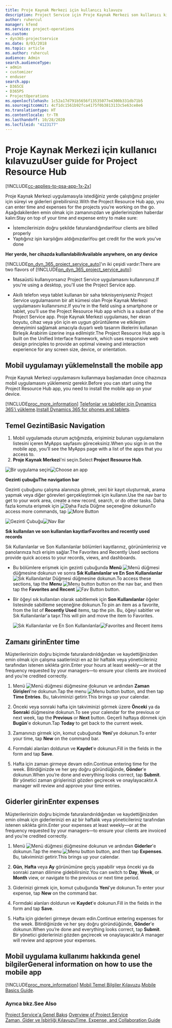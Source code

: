 ```yaml
---
title: Proje Kaynak Merkezi için kullanıcı kılavuzu
description: Project Service için Proje Kaynak Merkezi son kullanıcı kılavuzu
author: ruhercul
manager: kfend
ms.service: project-operations
ms.custom:
- dyn365-projectservice
ms.date: 8/03/2018
ms.topic: article
ms.author: ruhercul
audience: Admin
search.audienceType:
- admin
- customizer
- enduser
search.app:
- D365CE
- D365PS
- ProjectOperations
ms.openlocfilehash: 1c52a17d791b5656f13535077e4300b331db71b5
ms.sourcegitcommit: 4cf1dc1561b92fca4175f0b3813133c5e63ce8e6
ms.translationtype: HT
ms.contentlocale: tr-TR
ms.lasthandoff: 10/28/2020
ms.locfileid: "4123177"
---
```

# <a name="user-guide-for-project-resource-hub"></a><span data-ttu-id="d8e14-103">Proje Kaynak Merkezi için kullanıcı kılavuzu</span><span class="sxs-lookup"><span data-stu-id="d8e14-103">User guide for Project Resource Hub</span></span>

[!INCLUDE[cc-applies-to-psa-app-1x-2x](../includes/cc-applies-to-psa-app-1x-2x.md)]

<span data-ttu-id="d8e14-104">Proje Kaynak Merkezi uygulamasıyla istediğiniz yerde çalıştığınız projeler için süreyi ve giderleri girebilirsiniz.</span><span class="sxs-lookup"><span data-stu-id="d8e14-104">With the Project Resource Hub app, you can enter time and expenses for the projects you’re working on the go.</span></span> <span data-ttu-id="d8e14-105">Aşağıdakilerden emin olmak için zamanınızdan ve giderlerinizden haberdar kalın:</span><span class="sxs-lookup"><span data-stu-id="d8e14-105">Stay on top of your time and expense entry to make sure:</span></span>

- <span data-ttu-id="d8e14-106">İstemcilerinizin doğru şekilde faturalandığından</span><span class="sxs-lookup"><span data-stu-id="d8e14-106">Your clients are billed properly</span></span>
- <span data-ttu-id="d8e14-107">Yaptığınız işin karşılığını aldığınızdan</span><span class="sxs-lookup"><span data-stu-id="d8e14-107">You get credit for the work you’ve done</span></span>

<span data-ttu-id="d8e14-108">**Her yerde, her cihazda kullanılabilir**</span><span class="sxs-lookup"><span data-stu-id="d8e14-108">**Available anywhere, on any device**</span></span>

<span data-ttu-id="d8e14-109">[!INCLUDE[pn_dyn_365_project_service_auto](../includes/pn-dyn-365-project-service-auto.md)]'ın iki çeşidi vardır:</span><span class="sxs-lookup"><span data-stu-id="d8e14-109">There are two flavors of [!INCLUDE[pn_dyn_365_project_service_auto](../includes/pn-dyn-365-project-service-auto.md)]:</span></span> 

- <span data-ttu-id="d8e14-110">Masaüstü kullanıyorsanız Project Service uygulamasını kullanırsınız.</span><span class="sxs-lookup"><span data-stu-id="d8e14-110">If you're using a desktop, you'll use the Project Service app.</span></span> 

- <span data-ttu-id="d8e14-111">Akıllı telefon veya tablet kullanan bir saha teknisyeniyseniz Project Service uygulamasının bir alt kümesi olan Proje Kaynak Merkezi uygulamasını kullanırsınız.</span><span class="sxs-lookup"><span data-stu-id="d8e14-111">If you’re in the field using a smartphone or tablet, you’ll use the Project Resource Hub app which is a subset of the Project Service  app.</span></span> <span data-ttu-id="d8e14-112">Proje Kaynak Merkezi uygulaması, her ekran boyutu, cihaz veya yön için en uygun görüntüleme ve etkileşim deneyimini sağlamak amacıyla duyarlı web tasarım ilkelerini kullanan Birleşik Arabirim üzerine inşa edilmiştir.</span><span class="sxs-lookup"><span data-stu-id="d8e14-112">The Project Resource Hub app is built on the Unified Interface framework, which uses responsive web design principles to provide an optimal viewing and interaction experience for any screen size, device, or orientation.</span></span> 


## <a name="install-the-mobile-app"></a><span data-ttu-id="d8e14-113">Mobil uygulamayı yükleme</span><span class="sxs-lookup"><span data-stu-id="d8e14-113">Install the mobile app</span></span>
<span data-ttu-id="d8e14-114">Proje Kaynak Merkezi uygulamasını kullanmaya başlamadan önce cihazınıza mobil uygulamasını yüklemeniz gerekir.</span><span class="sxs-lookup"><span data-stu-id="d8e14-114">Before you can start using the Project Resource Hub app, you need to install the mobile app on your device.</span></span> 

[!INCLUDE[proc_more_information](../includes/proc-more-information.md)] <span data-ttu-id="d8e14-115">[Telefonlar ve tabletler için Dynamics 365'i yükleme](https://docs.microsoft.com/dynamics365/mobile-app/install-dynamics-365-for-phones-and-tablets).</span><span class="sxs-lookup"><span data-stu-id="d8e14-115">[Install Dynamics 365 for phones and tablets](https://docs.microsoft.com/dynamics365/mobile-app/install-dynamics-365-for-phones-and-tablets).</span></span>

## <a name="basic-navigation"></a><span data-ttu-id="d8e14-116">Temel Gezinti</span><span class="sxs-lookup"><span data-stu-id="d8e14-116">Basic Navigation</span></span>
1.  <span data-ttu-id="d8e14-117">Mobil uygulamada oturum açtığınızda, erişiminiz bulunan uygulamaların listesini içeren MyApps sayfasını göreceksiniz.</span><span class="sxs-lookup"><span data-stu-id="d8e14-117">When you sign in on the mobile app, you’ll see the MyApps page with a list of the apps that you access to.</span></span> 
2.  <span data-ttu-id="d8e14-118">**Proje Kaynak Merkezi**'ni seçin.</span><span class="sxs-lookup"><span data-stu-id="d8e14-118">Select **Project Resource Hub**.</span></span>

<span data-ttu-id="d8e14-119">![Bir uygulama seçin](media/chooseApp_1.png "Bir uygulama seçin")</span><span class="sxs-lookup"><span data-stu-id="d8e14-119">![Choose an app](media/chooseApp_1.png "Choose an app")</span></span>

<span data-ttu-id="d8e14-120">**Gezinti çubuğu**</span><span class="sxs-lookup"><span data-stu-id="d8e14-120">**The navigation bar**</span></span>

<span data-ttu-id="d8e14-121">Gezinti çubuğunu çalışma alanınıza gitmek, yeni bir kayıt oluşturmak, arama yapmak veya diğer görevleri gerçekleştirmek için kullanın.</span><span class="sxs-lookup"><span data-stu-id="d8e14-121">Use the nav bar to get to your work area, create a new record, search, or do other tasks.</span></span> <span data-ttu-id="d8e14-122">Daha fazla komuta erişmek için ![Daha Fazla Düğme](media/MoreButton.png "Daha Fazla Düğme") seçeneğine dokunun</span><span class="sxs-lookup"><span data-stu-id="d8e14-122">To access more commands, tap ![More Button](media/MoreButton.png "More Button")</span></span>

<span data-ttu-id="d8e14-123">![Gezinti Çubuğu](media/NavBar_2.png "Gezinti Çubuğu")</span><span class="sxs-lookup"><span data-stu-id="d8e14-123">![Nav Bar](media/NavBar_2.png "Nav Bar")</span></span>

<span data-ttu-id="d8e14-124">**Sık kullanılan ve son kullanılan kayıtlar**</span><span class="sxs-lookup"><span data-stu-id="d8e14-124">**Favorites and recently used records**</span></span>

<span data-ttu-id="d8e14-125">Sık Kullanılanlar ve Son Kullanılanlar bölümleri kayıtlarınız, görünümleriniz ve panolarınıza hızlı erişim sağlar.</span><span class="sxs-lookup"><span data-stu-id="d8e14-125">The Favorites and Recently Used sections provide quick access to your records, views, and dashboards.</span></span> 

- <span data-ttu-id="d8e14-126">Bu bölümlere erişmek için gezinti çubuğunda **Menü** ![Menü düğmesi](media/MenuButton.png "Menü düğmesi") düğmesine dokunun ve sonra **Sık Kullanılanlar ve En Son Kullanılanlar** ![Sık Kullanılanlar Düğmesi](media/FavButton.png "FAV düğmesi") düğmesine dokunun.</span><span class="sxs-lookup"><span data-stu-id="d8e14-126">To access these sections, tap the **Menu** ![Menu button](media/MenuButton.png "Menu button") button on the nav bar, and then tap the **Favorites and Recent** ![Fav Button](media/FavButton.png "Fav Button") button.</span></span>

- <span data-ttu-id="d8e14-127">Bir öğeyi sık kullanılan olarak sabitlemek için **Son Kullanılanlar** öğeler listesinde sabitleme seçeneğine dokunun.</span><span class="sxs-lookup"><span data-stu-id="d8e14-127">To pin an item as a favorite, from the list of **Recently Used** items, tap the pin.</span></span> <span data-ttu-id="d8e14-128">Bu, öğeyi sabitler ve Sık Kullanılanlar'a taşır.</span><span class="sxs-lookup"><span data-stu-id="d8e14-128">This will pin and move the item to Favorites.</span></span>

  <span data-ttu-id="d8e14-129">![Sık Kullanılanlar ve En Son Kullanılanlar](media/Favs_3.png "Sık Kullanılanlar ve En Son Kullanılanlar")</span><span class="sxs-lookup"><span data-stu-id="d8e14-129">![Favorites and Recent items](media/Favs_3.png "Favorites and Recent items")</span></span>
 
## <a name="enter-time"></a><span data-ttu-id="d8e14-130">Zamanı girin</span><span class="sxs-lookup"><span data-stu-id="d8e14-130">Enter time</span></span>
<span data-ttu-id="d8e14-131">Müşterilerinizin doğru biçimde faturalandırıldığından ve kaydettiğinizden emin olmak için çalışma saatlerinizi en az bir haftalık veya yöneticileriniz tarafından istenen sıklıkta girin.</span><span class="sxs-lookup"><span data-stu-id="d8e14-131">Enter your hours at least weekly—or at the frequency requested by your managers—to ensure your clients are invoiced and you’re credited correctly.</span></span>

1. <span data-ttu-id="d8e14-132">Menü ![Menü düğmesi](media/MenuButton.png "Menü düğmesi") düğmesine dokunun ve ardından **Zaman Girişleri**'ne dokunun.</span><span class="sxs-lookup"><span data-stu-id="d8e14-132">Tap the menu ![Menu button](media/MenuButton.png "Menu button") button, and then tap **Time Entries**.</span></span> <span data-ttu-id="d8e14-133">Bu, takviminizi getirir.</span><span class="sxs-lookup"><span data-stu-id="d8e14-133">This brings up your calendar.</span></span>

2. <span data-ttu-id="d8e14-134">Önceki veya sonraki hafta için takviminizi görmek üzere **Önceki** ya da **Sonraki** düğmesine dokunun.</span><span class="sxs-lookup"><span data-stu-id="d8e14-134">To see your calendar for the previous or next week, tap the **Previous** or **Next** button.</span></span> <span data-ttu-id="d8e14-135">Geçerli haftaya dönmek için **Bugün**'e dokunun.</span><span class="sxs-lookup"><span data-stu-id="d8e14-135">Tap **Today** to get back to the current week.</span></span>

3. <span data-ttu-id="d8e14-136">Zamanınızı girmek için, komut çubuğunda **Yeni**'ye dokunun.</span><span class="sxs-lookup"><span data-stu-id="d8e14-136">To enter your time, tap **New** on the command bar.</span></span> 

4. <span data-ttu-id="d8e14-137">Formdaki alanları doldurun ve **Kaydet**'e dokunun.</span><span class="sxs-lookup"><span data-stu-id="d8e14-137">Fill in the fields in the form and tap **Save**.</span></span>

5. <span data-ttu-id="d8e14-138">Hafta için zaman girmeye devam edin.</span><span class="sxs-lookup"><span data-stu-id="d8e14-138">Continue entering time for the week.</span></span> <span data-ttu-id="d8e14-139">Bitirdiğinizde ve her şey doğru göründüğünde, **Gönder**'e dokunun.</span><span class="sxs-lookup"><span data-stu-id="d8e14-139">When you’re done and everything looks correct, tap **Submit**.</span></span> <span data-ttu-id="d8e14-140">Bir yönetici zaman girişlerinizi gözden geçirecek ve onaylayacaktır.</span><span class="sxs-lookup"><span data-stu-id="d8e14-140">A manager will review and approve your time entries.</span></span>

## <a name="enter-expenses"></a><span data-ttu-id="d8e14-141">Giderler girin</span><span class="sxs-lookup"><span data-stu-id="d8e14-141">Enter expenses</span></span> 
<span data-ttu-id="d8e14-142">Müşterilerinizin doğru biçimde faturalandırıldığından ve kaydettiğinizden emin olmak için giderlerinizi en az bir haftalık veya yöneticileriniz tarafından istenen sıklıkta girin.</span><span class="sxs-lookup"><span data-stu-id="d8e14-142">Enter your expenses at least weekly—or at the frequency requested by your managers—to ensure your clients are invoiced and you’re credited correctly.</span></span>

1. <span data-ttu-id="d8e14-143">Menü ![Menü düğmesi](media/MenuButton.png "Menü düğmesi") düğmesine dokunun ve ardından **Giderler**'e dokunun.</span><span class="sxs-lookup"><span data-stu-id="d8e14-143">Tap the menu ![Menu button](media/MenuButton.png "Menu button") button, and then tap **Expenses**.</span></span> <span data-ttu-id="d8e14-144">Bu, takviminizi getirir.</span><span class="sxs-lookup"><span data-stu-id="d8e14-144">This brings up your calendar.</span></span>

2. <span data-ttu-id="d8e14-145">**Gün**, **Hafta** veya **Ay** görünümüne geçiş yapabilir veya önceki ya da sonraki zaman dilimine gidebilirsiniz.</span><span class="sxs-lookup"><span data-stu-id="d8e14-145">You can switch to **Day**, **Week**, or **Month** view, or navigate to the previous or next time period.</span></span> 

3. <span data-ttu-id="d8e14-146">Giderinizi girmek için, komut çubuğunda **Yeni**'ye dokunun.</span><span class="sxs-lookup"><span data-stu-id="d8e14-146">To enter your expense, tap **New** on the command bar.</span></span> 

4. <span data-ttu-id="d8e14-147">Formdaki alanları doldurun ve **Kaydet**'e dokunun.</span><span class="sxs-lookup"><span data-stu-id="d8e14-147">Fill in the fields in the form and tap **Save**.</span></span>

5. <span data-ttu-id="d8e14-148">Hafta için giderleri girmeye devam edin.</span><span class="sxs-lookup"><span data-stu-id="d8e14-148">Continue entering expenses for the week.</span></span> <span data-ttu-id="d8e14-149">Bitirdiğinizde ve her şey doğru göründüğünde, **Gönder**'e dokunun.</span><span class="sxs-lookup"><span data-stu-id="d8e14-149">When you’re done and everything looks correct, tap **Submit**.</span></span> <span data-ttu-id="d8e14-150">Bir yönetici giderlerinizi gözden geçirecek ve onaylayacaktır.</span><span class="sxs-lookup"><span data-stu-id="d8e14-150">A manager will review and approve your expenses.</span></span>

## <a name="general-information-on-how-to-use-the-mobile-app"></a><span data-ttu-id="d8e14-151">Mobil uygulama kullanımı hakkında genel bilgiler</span><span class="sxs-lookup"><span data-stu-id="d8e14-151">General information on how to use the mobile app</span></span> 
[!INCLUDE[proc_more_information](../includes/proc-more-information.md)] <span data-ttu-id="d8e14-152">[Mobil Temel Bilgiler Kılavuzu](https://docs.microsoft.com/dynamics365/mobile-app/dynamics-365-phones-tablets-users-guide).</span><span class="sxs-lookup"><span data-stu-id="d8e14-152">[Mobile Basics Guide](https://docs.microsoft.com/dynamics365/mobile-app/dynamics-365-phones-tablets-users-guide).</span></span>

### <a name="see-also"></a><span data-ttu-id="d8e14-153">Ayrıca bkz.</span><span class="sxs-lookup"><span data-stu-id="d8e14-153">See Also</span></span>  
 <span data-ttu-id="d8e14-154">[Project Service'a Genel Bakış](../psa/overview.md) </span><span class="sxs-lookup"><span data-stu-id="d8e14-154">[Overview of Project Service](../psa/overview.md) </span></span>  
 [<span data-ttu-id="d8e14-155">Zaman, Gider ve İşbirliği Kılavuzu</span><span class="sxs-lookup"><span data-stu-id="d8e14-155">Time, Expense, and Collaboration Guide</span></span>](../psa/time-expense-collaboration-guide.md)   
 
